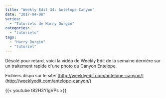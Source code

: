 ```yaml
---
title: "Weekly Edit 34: Antelope Canyon"
date: "2017-04-08"
series:
  - "Tutoriels de Harry Durgin"
categories: 
  - "tutoriels"
tags: 
  - "Harry Durgin"
  - "tutoriel"
---
```


Désolé pour retard, voici la vidéo de Weekly Edit de la semaine dernière sur un traitement rapide d'une photo du Canyon Entelope.

Fichiers dispo sur le site: [http://weeklyedit.com/antelope-canyon/](http://weeklyedit.com/antelope-canyon/)

{{< youtube t82H3YIgVPs >}}

